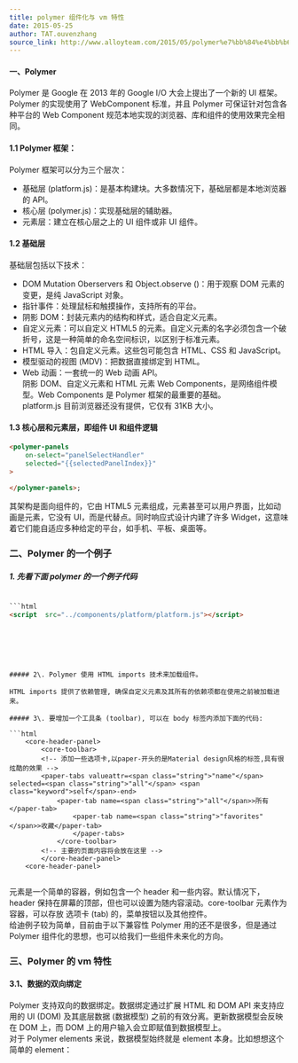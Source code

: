 ```yaml
---
title: polymer 组件化与 vm 特性
date: 2015-05-25
author: TAT.ouvenzhang
source_link: http://www.alloyteam.com/2015/05/polymer%e7%bb%84%e4%bb%b6%e5%8c%96%e4%b8%8evm%e7%89%b9%e6%80%a7/
---
```


<!-- {% raw %} - for jekyll -->

#### 一、Polymer

Polymer 是 Google 在 2013 年的 Google I/O 大会上提出了一个新的 UI 框架。Polymer 的实现使用了 WebComponent 标准，并且 Polymer 可保证针对包含各种平台的 Web Component 规范本地实现的浏览器、库和组件的使用效果完全相同。

#### 1.1 Polymer 框架：

Polymer 框架可以分为三个层次：

-   基础层 (platform.js)：是基本构建块。大多数情况下，基础层都是本地浏览器的 API。
-   核心层 (polymer.js)：实现基础层的辅助器。
-   元素层：建立在核心层之上的 UI 组件或非 UI 组件。

#### 1.2 基础层

基础层包括以下技术：

-   DOM Mutation Oberservers 和 Object.observe ()：用于观察 DOM 元素的变更，是纯 JavaScript 对象。
-   指针事件：处理鼠标和触摸操作，支持所有的平台。
-   阴影 DOM：封装元素内的结构和样式，适合自定义元素。
-   自定义元素：可以自定义 HTML5 的元素。自定义元素的名字必须包含一个破折号，这是一种简单的命名空间标识，以区别于标准元素。
-   HTML 导入：包自定义元素。这些包可能包含 HTML、CSS 和 JavaScript。
-   模型驱动的视图 (MDV)：把数据直接绑定到 HTML。
-   Web 动画：一套统一的 Web 动画 API。  
    阴影 DOM、自定义元素和 HTML 元素 Web Components，是网络组件模型。Web Components 是 Polymer 框架的最重要的基础。  
    platform.js 目前浏览器还没有提供，它仅有 31KB 大小。

#### 1.3 核心层和元素层，即组件 UI 和组件逻辑

```html
<polymer-panels
    on-select="panelSelectHandler"
    selected="{{selectedPanelIndex}}"
>
        
</polymer-panels>;
```

其架构是面向组件的，它由 HTML5 元素组成，元素甚至可以用户界面，比如动画是元素，它没有 UI，而是代替点。同时响应式设计内建了许多 Widget，这意味着它们能自适应多种给定的平台，如手机、平板、桌面等。

### 二、Polymer 的一个例子

##### 1. 先看下面 polymer 的一个例子代码

````html
    
```html
<script  src="../components/platform/platform.js"></script>
````

    <!-- 下面用到的几个组件 -->
    <link rel="import" href="../components/core-header-panel/core-header-panel.html">
    <link rel="import" href="../components/core-toolbar/core-toolbar.html">
    <link rel="import" href="../components/paper-tabs/paper-tabs.html">

 

````

##### 2\. Polymer 使用 HTML imports 技术来加载组件。

HTML imports 提供了依赖管理, 确保自定义元素及其所有的依赖项都在使用之前被加载进来。

##### 3\. 要增加一个工具条 (toolbar), 可以在 body 标签内添加下面的代码:

```html
    <core-header-panel> 
        <core-toolbar> 
        <!-- 添加一些选项卡,以paper-开头的是Material design风格的标签,具有很炫酷的效果 --> 
        <paper-tabs valueattr=<span class="string">"name"</span> selected=<span class="string">"all"</span> <span class="keyword">self</span>-end> 
            <paper-tab name=<span class="string">"all"</span>>所有</paper-tab> 
                <paper-tab name=<span class="string">"favorites"</span>>收藏</paper-tab> 
                </paper-tabs> 
            </core-toolbar> 
        <!-- 主要的页面内容将会放在这里 -->  
        </core-header-panel>  
    <core-header-panel>
 
````

元素是一个简单的容器，例如包含一个 header 和一些内容。默认情况下，header 保持在屏幕的顶部，但也可以设置为随内容滚动。core-toolbar 元素作为容器，可以存放 选项卡 (tab) 的，菜单按钮以及其他控件。  
给迪例子较为简单，目前由于以下兼容性 Polymer 用的还不是很多，但是通过 Polymer 组件化的思想，也可以给我们一些组件未来化的方向。

### 三、Polymer 的 vm 特性

#### 3.1、数据的双向绑定

Polymer 支持双向的数据绑定。数据绑定通过扩展 HTML 和 DOM API 来支持应用的 UI (DOM) 及其底层数据 (数据模型) 之前的有效分离。更新数据模型会反映在 DOM 上，而 DOM 上的用户输入会立即赋值到数据模型上。  
对于 Polymer elements 来说，数据模型始终就是 element 本身。比如想想这个简单的 element：


<!-- {% endraw %} - for jekyll -->